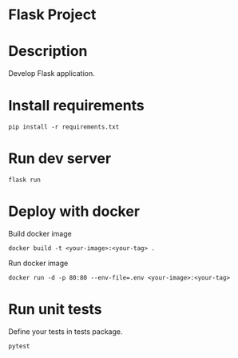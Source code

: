 Flask Project
=============

# Description

Develop Flask application.

# Install requirements

```
pip install -r requirements.txt
```

# Run dev server

```
flask run
```

# Deploy with docker

Build docker image

```
docker build -t <your-image>:<your-tag> .
```

Run docker image

```
docker run -d -p 80:80 --env-file=.env <your-image>:<your-tag>
```

# Run unit tests

Define your tests in tests package.

```
pytest
```

